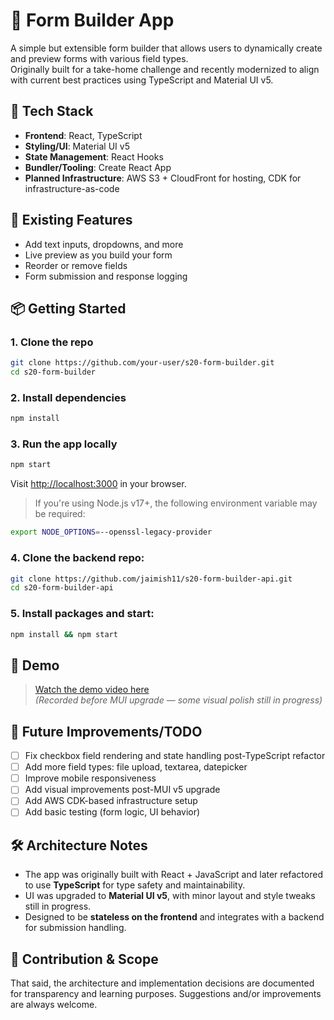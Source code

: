 # 🧱 Form Builder App

A simple but extensible form builder that allows users to dynamically create and preview forms with various field types.  
Originally built for a take-home challenge and recently modernized to align with current best practices using TypeScript and Material UI v5.

## 🚀 Tech Stack

- **Frontend**: React, TypeScript
- **Styling/UI**: Material UI v5
- **State Management**: React Hooks
- **Bundler/Tooling**: Create React App
- **Planned Infrastructure**: AWS S3 + CloudFront for hosting, CDK for infrastructure-as-code

## 🧩 Existing Features

- Add text inputs, dropdowns, and more
- Live preview as you build your form
- Reorder or remove fields
- Form submission and response logging

## 📦 Getting Started

### 1. Clone the repo

```bash
git clone https://github.com/your-user/s20-form-builder.git
cd s20-form-builder
```

### 2. Install dependencies

```bash
npm install
```

### 3. Run the app locally

```bash
npm start
```

Visit [http://localhost:3000](http://localhost:3000) in your browser.

> If you're using Node.js v17+, the following environment variable may be required:

```bash
export NODE_OPTIONS=--openssl-legacy-provider
```

### 4. Clone the backend repo:

```bash
git clone https://github.com/jaimish11/s20-form-builder-api.git
cd s20-form-builder-api
```

### 5. Install packages and start:

```bash
npm install && npm start
```

## 🎥 Demo

> [Watch the demo video here](https://www.loom.com/share/66dfb5a20d22447eb1e4f6fdf522107c?sid=e6125760-27e2-4cec-8e11-62d7af87cba2)  
> _(Recorded before MUI upgrade — some visual polish still in progress)_

## 🔭 Future Improvements/TODO

- [ ] Fix checkbox field rendering and state handling post-TypeScript refactor
- [ ] Add more field types: file upload, textarea, datepicker
- [ ] Improve mobile responsiveness
- [ ] Add visual improvements post-MUI v5 upgrade
- [ ] Add AWS CDK-based infrastructure setup
- [ ] Add basic testing (form logic, UI behavior)

## 🛠️ Architecture Notes

- The app was originally built with React + JavaScript and later refactored to use **TypeScript** for type safety and maintainability.
- UI was upgraded to **Material UI v5**, with minor layout and style tweaks still in progress.
- Designed to be **stateless on the frontend** and integrates with a backend for submission handling.

## 🤝 Contribution & Scope

That said, the architecture and implementation decisions are documented for transparency and learning purposes. Suggestions and/or improvements are always welcome.
